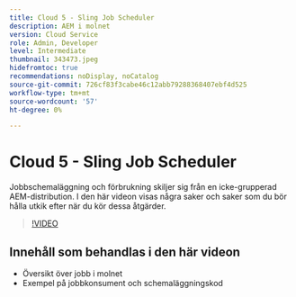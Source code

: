 ```yaml
---
title: Cloud 5 - Sling Job Scheduler
description: AEM i molnet
version: Cloud Service
role: Admin, Developer
level: Intermediate
thumbnail: 343473.jpeg
hidefromtoc: true
recommendations: noDisplay, noCatalog
source-git-commit: 726cf83f3cabe46c12abb79288368407ebf4d525
workflow-type: tm+mt
source-wordcount: '57'
ht-degree: 0%

---
```


# Cloud 5 - Sling Job Scheduler

Jobbschemaläggning och förbrukning skiljer sig från en icke-grupperad AEM-distribution. I den här videon visas några saker och saker som du bör hålla utkik efter när du kör dessa åtgärder.

>[!VIDEO](https://video.tv.adobe.com/v/343473)

## Innehåll som behandlas i den här videon

+ Översikt över jobb i molnet
+ Exempel på jobbkonsument och schemaläggningskod